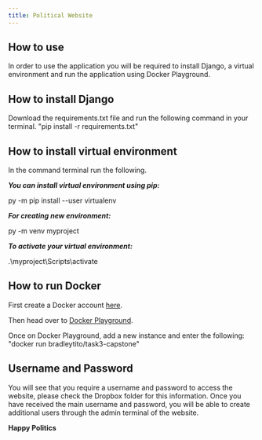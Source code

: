 ```yaml
---
title: Political Website
---
```


## How to use
In order to use the application you will be required to install Django, a virtual environment and run the application using Docker Playground.

## How to install Django
Download the requirements.txt file and run the following command in your terminal.
"pip install -r requirements.txt"

## How to install virtual environment
In the command terminal run the following.

***You can install virtual environment using pip:***

py -m pip install --user virtualenv
 
***For creating new environment:***

py -m venv myproject
 
***To activate your virtual environment:***

.\myproject\Scripts\activate

## How to run Docker
First create a Docker account [here](https://hub.docker.com/).

Then head over to [Docker Playground](https://labs.play-with-docker.com/).

Once on Docker Playground, add a new instance and enter the following:
	"docker run bradleytito/task3-capstone"

## Username and Password
You will see that you require a username and password to access the website, please check the Dropbox folder for this information.
Once you have received the main username and password, you will be able to create additional users through the admin terminal of the website.

**Happy Politics**
